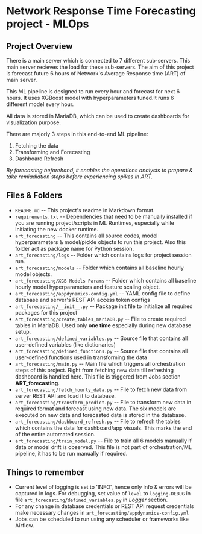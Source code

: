 # Network Response Time Forecasting project - MLOps

## Project Overview

There is a main server which is connected to 7 different sub-servers. This main server recieves the load for these sub-servers. The aim of this project is forecast future 6 hours of Network's Average Response time (ART) of main server.

This ML pipeline is designed to run every hour and forecast for next 6 hours. It uses XGBoost model with hyperparameters tuned.It runs 6 different model every hour.

All data is stored in MariaDB, which can be used to create dashboards for visualization purpose.

There are majorly 3 steps in this end-to-end ML pipeline:
1. Fetching the data
2. Transforming and Forecasting
3. Dashboard Refresh

*By forecasting beforehand, it enables the operations analysts to prepare & take remiadiation steps before experiencing spikes in ART.*

## Files & Folders

* `README.md` -- This project's readme in Markdown format.
* `requirements.txt` -- Dependencies that need to be manually installed if you are running
    project/scripts in ML Runtimes, especially while initiating the new docker runtime.
* `art_forecasting` -- This contains all source codes, model hyperparameters & model/pickle
    objects to run this project. Also this folder act as package name for Python session.
* `art_forecasting/logs` -- Folder which contains logs for project session run.
* `art_forecasting/models` -- Folder which contains all baseline hourly model objects.
* `art_forecasting/XGB Models Params` -- Folder which contains all baseline hourly model hyperparameters 
   and feature scaling object.
* `art_forecasting/appdynamics-config.yml` -- YAML config file to define database and server's
    REST API access token configs
* `art_forecasting/__init__.py` -- Package init file to initialize all required packages for this project
* `art_forecasting/create_tables_mariaDB.py` -- File to create required tables in MariaDB.
    Used only **one time** especially during new database setup.
* `art_forecasting/defined_variables.py` -- Source file that contains all user-defined variables
    (like dictionaries)
* `art_forecasting/defined_functions.py` -- Source file that contains all user-defined functions used
    in transforming the data
* `art_forecasting/main.py` -- Main file which triggers all orchestration steps of this project.
    Right from fetching new data till refreshing dashboard is handled here. This file is triggered
    from Jobs section **ART_forecasting**.
* `art_forecasting/fetch_hourly_data.py` -- File to fetch new data from server REST API and 
    load it to database.
* `art_forecasting/transform_predict.py` -- File to transform new data in required format and
    forecast using new data. The six models are executed on new data and forecasted data is
    stored in the database.
* `art_forecasting/dashboard_refresh.py` -- File to refresh the tables which contains the data for
    dashboard/app visuals. This marks the end of the entire automated session.
* `art_forecasting/train_model.py` -- File to train all 6 models manually if data or model drift is 
    observed. This file is not part of orchestration/ML pipeline, it has to be run manually if required.

## Things to remember
*   Current level of logging is set to 'INFO', hence only info & errors will be captured in logs.
    For debugging, set value of `level` to `logging.DEBUG` in file `art_forecasting/defined_variables.py`
    in *Logger* section.
*   For any change in database credentials or REST API request credentials make necessary
    changes in `art_forecasting/appdynamics-config.yml`
*   Jobs can be scheduled to run using any scheduler or frameworks like Airflow.
    
